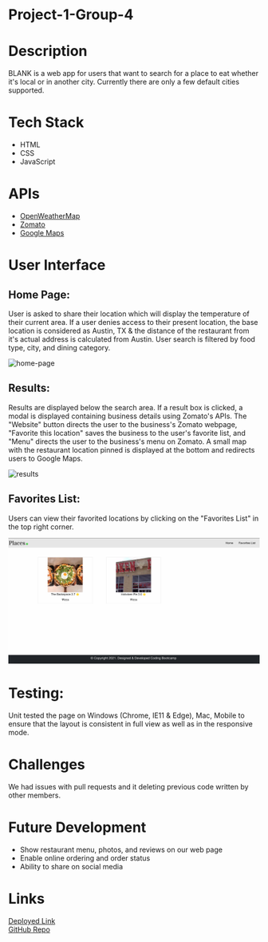 # Project-1-Group-4

<h1>Description</h1>
<p>BLANK is a web app for users that want to search for a place to eat whether it's local or in another city. Currently there are only a few default cities supported.</p>

<h1>Tech Stack</h1>
<ul>
    <li>HTML</li>
    <li>CSS</li>
    <li>JavaScript</li>
</ul>

<h1>APIs</h1>
<ul>
    <li><a href="https://openweathermap.org/api" target="_blank">OpenWeatherMap</a></li>
    <li><a href="https://developers.zomato.com/api" target="_blank">Zomato</a></li>
    <li><a href="https://developers.google.com/maps" target="_blank">Google Maps</a></li>
</ul>

<h1>User Interface</h1>
<h2>Home Page:</h2>
<p>User is asked to share their location which will display the temperature of their current area. If a user denies access to their present location, the base location is considered as Austin, TX & the distance of the restaurant from it's actual address is calculated from Austin. User search is filtered by food type, city, and dining category.</p>

![home-page](https://user-images.githubusercontent.com/72889560/107466505-c356aa00-6b29-11eb-8871-3b82b51e145e.gif)


<h2>Results:</h2>
<p>Results are displayed below the search area. If a result box is clicked, a modal is displayed containing business details using Zomato's APIs. The "Website" button directs the user to the business's Zomato webpage, "Favorite this location" saves the business to the user's favorite list, and "Menu" directs the user to the business's menu on Zomato. A small map with the restaurant location pinned is displayed at the bottom and redirects users to Google Maps.

![results](https://user-images.githubusercontent.com/72889560/107467202-2ac12980-6b2b-11eb-887f-5aa165bf5528.gif)


<h2>Favorites List:</h2>
<p>Users can view their favorited locations by clicking on the "Favorites List" in the top right corner.</p>
<img src="./Assets/images/SS3.png">

<h1>Testing:</h1>
<p>Unit tested the page on Windows (Chrome, IE11 & Edge), Mac, Mobile to ensure that the layout is consistent in full view as well as in the responsive mode.</p>

<h1>Challenges</h1>
<p>We had issues with pull requests and it deleting previous code written by other members. </p>

<h1>Future Development</h1>
<ul>
    <li>Show restaurant menu, photos, and reviews on our web page</li>
    <li>Enable online ordering and order status</li>
    <li>Ability to share on social media</li>
</ul>

<h1>Links</h1>
<a href="https://joedonmalone.github.io/Project-1-Group-4/" target="_blank">Deployed Link<a>
<br>
<a href="https://github.com/JoeDonMalone/Project-1-Group-4" target="_blank">GitHub Repo<a>
